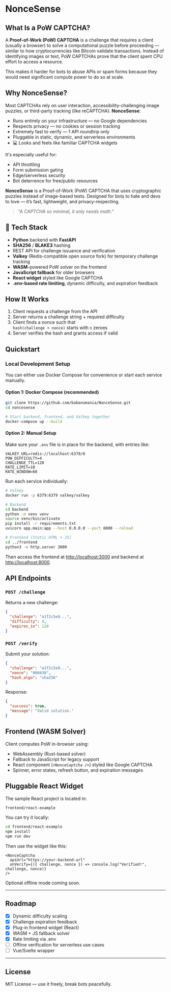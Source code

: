 # NonceSense

## What Is a PoW CAPTCHA?

A **Proof-of-Work (PoW) CAPTCHA** is a challenge that requires a client (usually a browser) to solve a computational puzzle before proceeding — similar to how cryptocurrencies like Bitcoin validate transactions. Instead of identifying images or text, PoW CAPTCHAs prove that the client spent CPU effort to access a resource.

This makes it harder for bots to abuse APIs or spam forms because they would need significant compute power to do so at scale.

## Why NonceSense?

Most CAPTCHAs rely on user interaction, accessibility-challenging image puzzles, or third-party tracking (like reCAPTCHA). **NonceSense**:

- Runs entirely on your infrastructure — no Google dependencies
- Respects privacy — no cookies or session tracking
- Extremely fast to verify — 1 API roundtrip only
- Pluggable in static, dynamic, and serverless environments
- 💻 Looks and feels like familiar CAPTCHA widgets

It's especially useful for:
- API throttling
- Form submission gating
- Edge/serverless security
- Bot deterrence for free/public resources


**NonceSense** is a Proof-of-Work (PoW) CAPTCHA that uses cryptographic puzzles instead of image-based tests. Designed for bots to hate and devs to love — it’s fast, lightweight, and privacy-respecting.

> _"A CAPTCHA so minimal, it only needs math."_

## 🔧 Tech Stack

- **Python** backend with **FastAPI**
- **SHA256** / **BLAKE3** hashing
- REST API for challenge issuance and verification
- **Valkey** (Redis-compatible open source fork) for temporary challenge tracking
- **WASM**-powered PoW solver on the frontend
- **JavaScript fallback** for older browsers
- **React widget** styled like Google CAPTCHA
- **.env-based rate limiting**, dynamic difficulty, and expiration feedback

## How It Works

1. Client requests a challenge from the API
2. Server returns a challenge string + required difficulty
3. Client finds a nonce such that  
   `hash(challenge + nonce)` starts with `n` zeroes
4. Server verifies the hash and grants access if valid

## Quickstart

### Local Development Setup

You can either use Docker Compose for convenience or start each service manually.

#### Option 1: Docker Compose (recommended)

```bash
git clone https://github.com/babanomania/NonceSense.git
cd noncesense

# Start backend, frontend, and Valkey together
docker-compose up --build
```

#### Option 2: Manual Setup

Make sure your `.env` file is in place for the backend, with entries like:

```env
VALKEY_URL=redis://localhost:6379/0
POW_DIFFICULTY=4
CHALLENGE_TTL=120
RATE_LIMIT=10
RATE_WINDOW=60
```

Run each service individually:

```bash
# Valkey
docker run -p 6379:6379 valkey/valkey

# Backend
cd backend
python -m venv venv
source venv/bin/activate
pip install -r requirements.txt
uvicorn app.main:app --host 0.0.0.0 --port 8000 --reload

# Frontend (Static HTML + JS)
cd ../frontend
python3 -m http.server 3000
```

Then access the frontend at [http://localhost:3000](http://localhost:3000) and backend at [http://localhost:8000](http://localhost:8000).

## API Endpoints

### `POST /challenge`

Returns a new challenge:

```json
{
  "challenge": "a1f2c5e9...",
  "difficulty": 4,
  "expires_in": 120
}
```

### `POST /verify`

Submit your solution:

```json
{
  "challenge": "a1f2c5e9...",
  "nonce": "000438",
  "hash_algo": "sha256"
}
```

Response:

```json
{
  "success": true,
  "message": "Valid solution."
}
```

## Frontend (WASM Solver)

Client computes PoW in-browser using:

- WebAssembly (Rust-based solver)
- Fallback to JavaScript for legacy support
- React component (`<NonceCaptcha />`) styled like Google CAPTCHA
- Spinner, error states, refresh button, and expiration messages

## Pluggable React Widget

The sample React project is located in:

```bash
frontend/react-example
```

You can try it locally:

```bash
cd frontend/react-example
npm install
npm run dev
```

Then use the widget like this:

```tsx
<NonceCaptcha
  apiUrl="https://your-backend-url"
  onVerify={({ challenge, nonce }) => console.log("Verified!", challenge, nonce)}
/>
```

Optional offline mode coming soon.

---

## Roadmap

- [x] Dynamic difficulty scaling
- [x] Challenge expiration feedback
- [x] Plug-in frontend widget (React)
- [x] WASM + JS fallback solver
- [x] Rate limiting via .env
- [ ] Offline verification for serverless use cases
- [ ] Vue/Svelte wrapper

---

## License

MIT License — use it freely, break bots peacefully.

